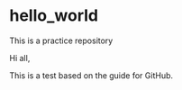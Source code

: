 # hello_world
This is a practice repository

Hi all,

This is a test based on the guide for GitHub.

